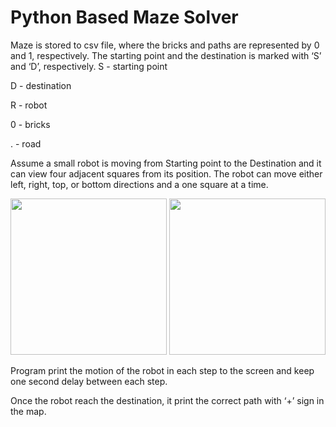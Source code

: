 # Python Based Maze Solver
Maze is stored to csv file, where the bricks and paths are represented by 0 and 1, respectively. 
The starting point and the destination is marked with ‘S’ and ‘D’, respectively.
S - starting point

D - destination

R - robot

0 - bricks

. - road



Assume a  small robot is moving from Starting point to the Destination and it can view four adjacent squares from its position. 
The robot can move either left, right, top, or bottom directions and a one square at a time. 

<p align="center">
    <img  width=250  height=250 src="https://user-images.githubusercontent.com/65526190/142778697-7ecfb021-43ea-41ee-8316-f9c1986483d7.jpg">
     <img width=250  height=250 src="https://user-images.githubusercontent.com/65526190/142778713-de79d0f8-f8dd-43f6-8aaf-65c920783f99.jpg">
</p>

Program print the motion of the robot in each step to the screen and keep one second delay
between each step.

Once the robot reach the destination, it print the correct path with ‘+’ sign in the
map.

